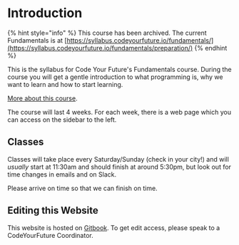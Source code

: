 # Introduction

{% hint style="info" %}
This course has been archived. The current Fundamentals is at [https://syllabus.codeyourfuture.io/fundamentals/](https://syllabus.codeyourfuture.io/fundamentals/preparation/)
{% endhint %}



This is the syllabus for Code Your Future's Fundamentals course. During the course you will get a gentle introduction to what programming is, why we want to learn and how to start learning.

[More about this course](about-this-course/).

The course will last 4 weeks. For each week, there is a web page which you can access on the sidebar to the left.

## Classes

Classes will take place every Saturday/Sunday (check in your city!) and will _usually_ start at 11:30am and should finish at around 5:30pm, but look out for time changes in emails and on Slack.

Please arrive on time so that we can finish on time.

## Editing this Website

This website is hosted on [Gitbook](https://www.gitbook.com). To get edit access, please speak to a CodeYourFuture Coordinator.
